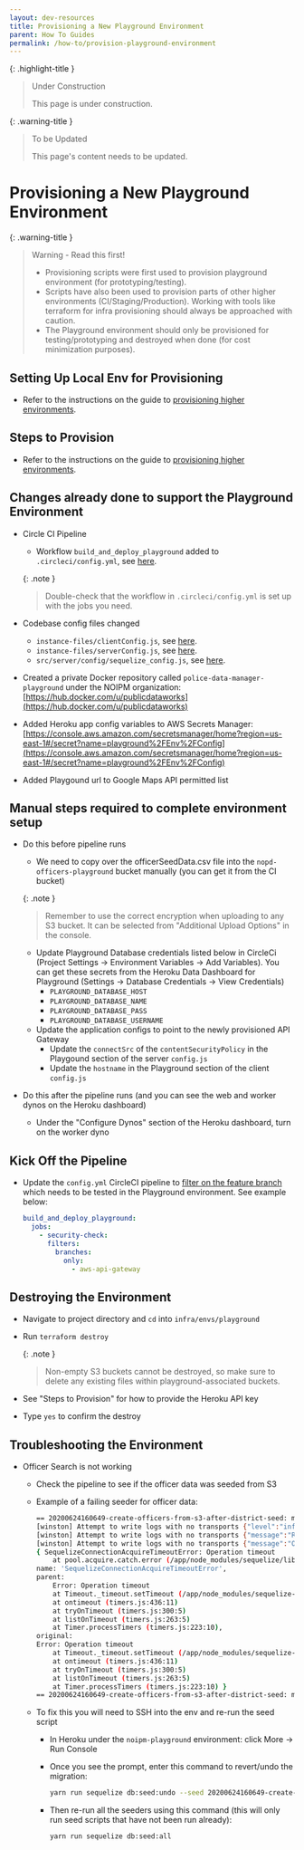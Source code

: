 ```yaml
---
layout: dev-resources
title: Provisioning a New Playground Environment
parent: How To Guides
permalink: /how-to/provision-playground-environment
---
```


{: .highlight-title }
> Under Construction
>
> This page is under construction.

{: .warning-title }
> To be Updated
>
> This page's content needs to be updated.

# Provisioning a New Playground Environment

{: .warning-title }
> Warning - Read this first!
>
> - Provisioning scripts were first used to provision playground environment (for prototyping/testing).
> - Scripts have also been used to provision parts of other higher environments (CI/Staging/Production). Working with tools like terraform for infra provisioning should always be approached with caution.
> - The Playground environment should only be provisioned for testing/prototyping and destroyed when done (for cost minimization purposes).

## Setting Up Local Env for Provisioning

- Refer to the instructions on the guide to [provisioning higher environments](./provisioning-higher-environments).

## Steps to Provision

- Refer to the instructions on the guide to [provisioning higher environments](./provisioning-higher-environments).

## Changes already done to support the Playground Environment

- Circle CI Pipeline
  - Workflow `build_and_deploy_playground` added to `.circleci/config.yml`, see [here](https://github.com/NOIPM/complaint_manager/blob/master/.circleci/config.yml#L371).

  {: .note }
  > Double-check that the workflow in `.circleci/config.yml` is set up with the jobs you need.

- Codebase config files changed
  - `instance-files/clientConfig.js`, see [here](https://github.com/PublicDataWorks/instance_files_noipm/blob/master/instance-files/clientConfig.js).
  - `instance-files/serverConfig.js`, see [here](https://github.com/PublicDataWorks/instance_files_noipm/blob/master/instance-files/serverConfig.js).
  - `src/server/config/sequelize_config.js`, see [here](https://github.com/NOIPM/complaint_manager/blob/aa5944ec9fb3588aa1884eb423c04ff59058554f/src/server/config/sequelize_config.js#L58).

- Created a private Docker repository called `police-data-manager-playground` under the NOIPM organization: [https://hub.docker.com/u/publicdataworks](https://hub.docker.com/u/publicdataworks)
- Added Heroku app config variables to AWS Secrets Manager: [https://console.aws.amazon.com/secretsmanager/home?region=us-east-1#/secret?name=playground%2FEnv%2FConfig](https://console.aws.amazon.com/secretsmanager/home?region=us-east-1#/secret?name=playground%2FEnv%2FConfig)
- Added Playgound url to Google Maps API permitted list

## Manual steps required to complete environment setup

- Do this before pipeline runs
  - We need to copy over the officerSeedData.csv file into the `nopd-officers-playground` bucket manually (you can get it from the CI bucket)

  {: .note }
  > Remember to use the correct encryption when uploading to any S3 bucket. It can be selected from "Additional Upload Options" in the console.

  - Update Playground Database credentials listed below in CircleCi (Project Settings -> Environment Variables -> Add Variables). You can get these secrets from the Heroku Data Dashboard for Playground (Settings -> Database Credentials -> View Credentials)
    - `PLAYGROUND_DATABASE_HOST`
    - `PLAYGROUND_DATABASE_NAME`
    - `PLAYGROUND_DATABASE_PASS`
    - `PLAYGROUND_DATABASE_USERNAME`
  - Update the application configs to point to the newly provisioned API Gateway
    - Update the `connectSrc` of the `contentSecurityPolicy` in the Playgound section of the server `config.js`
    - Update the `hostname` in the Playground section of the client `config.js`
- Do this after the pipeline runs (and you can see the web and worker dynos on the Heroku dashboard)
  - Under the "Configure Dynos" section of the Heroku dashboard, turn on the worker dyno

## Kick Off the Pipeline

- Update the `config.yml` CircleCI pipeline to [filter on the feature branch](https://github.com/PublicDataWorks/instance_files_noipm/blob/master/instance-files/clientConfig.js) which needs to be tested in the Playground environment. See example below:

    ```yaml
    build_and_deploy_playground:
      jobs:
        - security-check:
          filters:
            branches:
              only:
                - aws-api-gateway
    ```

## Destroying the Environment

- Navigate to project directory and `cd` into `infra/envs/playground`
- Run `terraform destroy`

    {: .note }
    > Non-empty S3 buckets cannot be destroyed, so make sure to delete any existing files within playground-associated buckets.

- See "Steps to Provision" for how to provide the Heroku API key
- Type `yes` to confirm the destroy

## Troubleshooting the Environment

- Officer Search is not working
  - Check the pipeline to see if the officer data was seeded from S3
  - Example of a failing seeder for officer data:

    ```bash
    == 20200624160649-create-officers-from-s3-after-district-seed: migrating =======
    [winston] Attempt to write logs with no transports {"level":"info","message":"File name"}
    [winston] Attempt to write logs with no transports {"message":"Received 5797 rows of officer data.","level":"info"}
    [winston] Attempt to write logs with no transports {"message":"Officer Update Error: SequelizeConnectionAcquireTimeoutError: Operation timeout","level":"error"}
    { SequelizeConnectionAcquireTimeoutError: Operation timeout
        at pool.acquire.catch.error (/app/node_modules/sequelize/lib/dialects/abstract/connection-manager.js:289:52)
    name: 'SequelizeConnectionAcquireTimeoutError',
    parent:
        Error: Operation timeout
        at Timeout._timeout.setTimeout (/app/node_modules/sequelize-pool/lib/Deferred.js:19:19)
        at ontimeout (timers.js:436:11)
        at tryOnTimeout (timers.js:300:5)
        at listOnTimeout (timers.js:263:5)
        at Timer.processTimers (timers.js:223:10),
    original:
    Error: Operation timeout
        at Timeout._timeout.setTimeout (/app/node_modules/sequelize-pool/lib/Deferred.js:19:19)
        at ontimeout (timers.js:436:11)
        at tryOnTimeout (timers.js:300:5)
        at listOnTimeout (timers.js:263:5)
        at Timer.processTimers (timers.js:223:10) }
    == 20200624160649-create-officers-from-s3-after-district-seed: migrated (26.345s)
    ```

  - To fix this you will need to SSH into the env and re-run the seed script
    - In Heroku under the `noipm-playground` environment: click More -> Run Console
    - Once you see the prompt, enter this command to revert/undo the migration:

        ```bash
        yarn run sequelize db:seed:undo --seed 20200624160649-create-officers-from-s3-after-district-seed
        ```

    - Then re-run all the seeders using this command (this will only run seed scripts that have not been run already):

        ```bash
        yarn run sequelize db:seed:all
        ```
